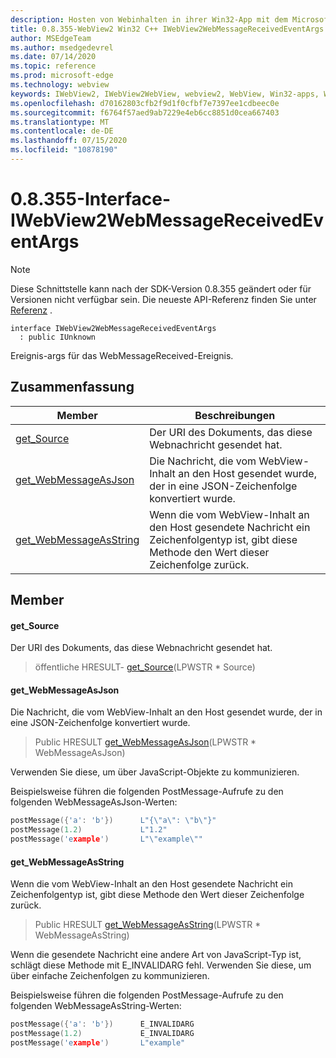 ```yaml
---
description: Hosten von Webinhalten in ihrer Win32-App mit dem Microsoft Edge WebView2-Steuerelement
title: 0.8.355-WebView2 Win32 C++ IWebView2WebMessageReceivedEventArgs
author: MSEdgeTeam
ms.author: msedgedevrel
ms.date: 07/14/2020
ms.topic: reference
ms.prod: microsoft-edge
ms.technology: webview
keywords: IWebView2, IWebView2WebView, webview2, WebView, Win32-apps, Win32, Edge
ms.openlocfilehash: d70162803cfb2f9d1f0cfbf7e7397ee1cdbeec0e
ms.sourcegitcommit: f6764f57aed9ab7229e4eb6cc8851d0cea667403
ms.translationtype: MT
ms.contentlocale: de-DE
ms.lasthandoff: 07/15/2020
ms.locfileid: "10878190"
---
```

# 0.8.355-Interface-IWebView2WebMessageReceivedEventArgs 

> [!NOTE]
> Diese Schnittstelle kann nach der SDK-Version 0.8.355 geändert oder für Versionen nicht verfügbar sein. Die neueste API-Referenz finden Sie unter [Referenz](../../../webview2-api-reference.md) .

```
interface IWebView2WebMessageReceivedEventArgs
  : public IUnknown
```

Ereignis-args für das WebMessageReceived-Ereignis.

## Zusammenfassung

 Member                        | Beschreibungen
--------------------------------|---------------------------------------------
[get_Source](#get_source) | Der URI des Dokuments, das diese Webnachricht gesendet hat.
[get_WebMessageAsJson](#get_webmessageasjson) | Die Nachricht, die vom WebView-Inhalt an den Host gesendet wurde, der in eine JSON-Zeichenfolge konvertiert wurde.
[get_WebMessageAsString](#get_webmessageasstring) | Wenn die vom WebView-Inhalt an den Host gesendete Nachricht ein Zeichenfolgentyp ist, gibt diese Methode den Wert dieser Zeichenfolge zurück.

## Member

#### get_Source 

Der URI des Dokuments, das diese Webnachricht gesendet hat.

> öffentliche HRESULT- [get_Source](#get_source)(LPWSTR * Source)

#### get_WebMessageAsJson 

Die Nachricht, die vom WebView-Inhalt an den Host gesendet wurde, der in eine JSON-Zeichenfolge konvertiert wurde.

> Public HRESULT [get_WebMessageAsJson](#get_webmessageasjson)(LPWSTR * WebMessageAsJson)

Verwenden Sie diese, um über JavaScript-Objekte zu kommunizieren.

Beispielsweise führen die folgenden PostMessage-Aufrufe zu den folgenden WebMessageAsJson-Werten:

```cpp
postMessage({'a': 'b'})      L"{\"a\": \"b\"}"
postMessage(1.2)             L"1.2"
postMessage('example')       L"\"example\""
```

#### get_WebMessageAsString 

Wenn die vom WebView-Inhalt an den Host gesendete Nachricht ein Zeichenfolgentyp ist, gibt diese Methode den Wert dieser Zeichenfolge zurück.

> Public HRESULT [get_WebMessageAsString](#get_webmessageasstring)(LPWSTR * WebMessageAsString)

Wenn die gesendete Nachricht eine andere Art von JavaScript-Typ ist, schlägt diese Methode mit E_INVALIDARG fehl. Verwenden Sie diese, um über einfache Zeichenfolgen zu kommunizieren.

Beispielsweise führen die folgenden PostMessage-Aufrufe zu den folgenden WebMessageAsString-Werten:

```cpp
postMessage({'a': 'b'})      E_INVALIDARG
postMessage(1.2)             E_INVALIDARG
postMessage('example')       L"example"
```


